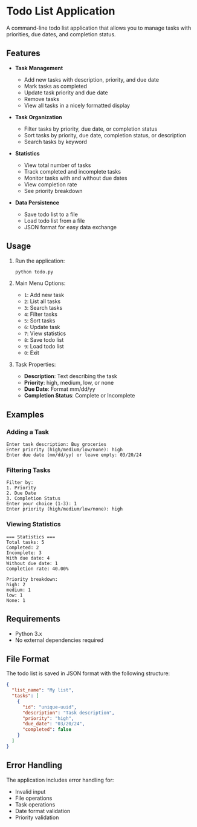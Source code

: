 # Todo List Application

A command-line todo list application that allows you to manage tasks with priorities, due dates, and completion status.

## Features

- **Task Management**

  - Add new tasks with description, priority, and due date
  - Mark tasks as completed
  - Update task priority and due date
  - Remove tasks
  - View all tasks in a nicely formatted display

- **Task Organization**

  - Filter tasks by priority, due date, or completion status
  - Sort tasks by priority, due date, completion status, or description
  - Search tasks by keyword

- **Statistics**

  - View total number of tasks
  - Track completed and incomplete tasks
  - Monitor tasks with and without due dates
  - View completion rate
  - See priority breakdown

- **Data Persistence**
  - Save todo list to a file
  - Load todo list from a file
  - JSON format for easy data exchange

## Usage

1. Run the application:

   ```bash
   python todo.py
   ```

2. Main Menu Options:

   - `1`: Add new task
   - `2`: List all tasks
   - `3`: Search tasks
   - `4`: Filter tasks
   - `5`: Sort tasks
   - `6`: Update task
   - `7`: View statistics
   - `8`: Save todo list
   - `9`: Load todo list
   - `0`: Exit

3. Task Properties:
   - **Description**: Text describing the task
   - **Priority**: high, medium, low, or none
   - **Due Date**: Format mm/dd/yy
   - **Completion Status**: Complete or Incomplete

## Examples

### Adding a Task

```
Enter task description: Buy groceries
Enter priority (high/medium/low/none): high
Enter due date (mm/dd/yy) or leave empty: 03/20/24
```

### Filtering Tasks

```
Filter by:
1. Priority
2. Due Date
3. Completion Status
Enter your choice (1-3): 1
Enter priority (high/medium/low/none): high
```

### Viewing Statistics

```
=== Statistics ===
Total tasks: 5
Completed: 2
Incomplete: 3
With due date: 4
Without due date: 1
Completion rate: 40.00%

Priority breakdown:
high: 2
medium: 1
low: 1
None: 1
```

## Requirements

- Python 3.x
- No external dependencies required

## File Format

The todo list is saved in JSON format with the following structure:

```json
{
  "list_name": "My list",
  "tasks": [
    {
      "id": "unique-uuid",
      "description": "Task description",
      "priority": "high",
      "due_date": "03/20/24",
      "completed": false
    }
  ]
}
```

## Error Handling

The application includes error handling for:

- Invalid input
- File operations
- Task operations
- Date format validation
- Priority validation
